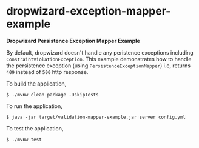 # dropwizard-exception-mapper-example
**Dropwizard Persistence Exception Mapper Example**

By default, dropwizard doesn't handle any peristence exceptions including `ConstraintViolationException`. This example demonstrates how to handle the persistence exception (using `PersistenceExceptionMapper`) i.e, returns `409` instead of `500` http response.


To build the application,

    $ ./mvnw clean package -DskipTests


To run the application,

    $ java -jar target/validation-mapper-example.jar server config.yml


To test the application,

    $ ./mvnw test
